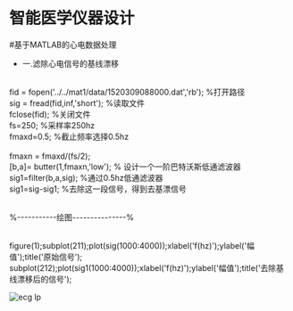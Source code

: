 智能医学仪器设计
==
#基于MATLAB的心电数据处理
* 一.滤除心电信号的基线漂移

<br>fid = fopen('../../mat1/data/1520309088000.dat','rb'); %打开路径
<br>sig = fread(fid,inf,'short');  %读取文件
<br>fclose(fid);  %关闭文件
<br>fs=250;    %采样率250hz
<br>fmaxd=0.5;   %截止频率选择0.5hz  
<br>fmaxn = fmaxd/(fs/2);
<br>[b,a]= butter(1,fmaxn,'low');  % 设计一个一阶巴特沃斯低通滤波器
<br>sig1=filter(b,a,sig);   %通过0.5hz低通滤波器
<br>sig1=sig-sig1;  %去除这一段信号，得到去基漂信号

<br>%-----------绘图---------------%

<br>figure(1);subplot(211);plot(sig(1000:4000));xlabel('f(hz)');ylabel('幅值');title('原始信号');
<br>subplot(212);plot(sig1(1000:4000));xlabel('f(hz)');ylabel('幅值');title('去除基线漂移后的信号');

![ecg lp](https://github.com/SmartHealth/2018/students/S201815033/matlab%20figure/ecg_lp.jpg) 
